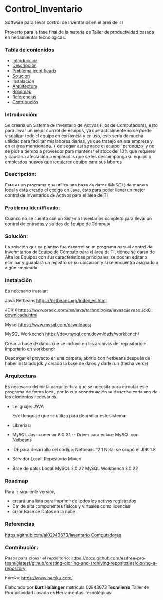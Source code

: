 # Control_Inventario
 Software para llevar control de Inventarios en el área de TI

Proyecto para la fase final de la materia de Taller de productividad basada en herramientas tecnologicas.

### Tabla de contenidos 

* [Introducción](#mi-titulo-a-anclar)
* [Descripción](#mi-titulo-a-anclar)
* [Problema identificado](#mi-titulo-a-anclar)
* [Solución](#mi-titulo-a-anclar)
* [Instalación](#mi-titulo-a-anclar)
* [Arquitectura](#mi-titulo-a-anclar)
* [Roadmap](#mi-titulo-a-anclar)
* [Referencias](#mi-titulo-a-anclar)
* [Contribución](#mi-titulo-a-anclar)

### Introducción:
Se crearía un Sistema de Inventario de Activos Fijos de Computadoras, esto para llevar un mejor control de equipos, ya que actualmente no se puede visualizar todo el equipo en existencia y en uso, esto sería de mucha utilidad para facilitar mis labores diarias, ya que trabajo en esa empresa y en el área mencionada. Y de seguir así se hace el equipo “perdedizo” y no se pide a tiempo a proveedor para mantener el stock del 10% que requiere y causaría afectación a empleados que se les descomponga su equipo o empleados nuevos que requieren equipo para sus labores

### Descripción:
Este es un programa que utiliza una base de datos (MySQL) de manera local y está creado el código en Java, ésto para poder llevar un mejor control de Inventarios de Activos para el área de TI

### Problema identificado:
Cuando no se cuenta con un Sistema Inventarios completo para llevar un control de entradas y salidas de Equipo de Cómputo

### Solución:
La solución que se planteo fue desarrollar un programa para el control de Invenmtarios de Equipo de Cómputo para el área de TI, dónde se darán de Alta los Equipos con sus características principales, se podràn editar o eliminar y guardará un registro de su ubicacíon y si se encuentra asignado a algún empleado

### Instalación

Es necesario instalar:

Java Netbeans
https://netbeans.org/index_es.html

 JDK 8
 https://www.oracle.com/mx/java/technologies/javase/javase-jdk8-downloads.html
 
 Mysql
 https://www.mysql.com/downloads/
 
 MySQL Workbench
 https://dev.mysql.com/downloads/workbench/
 
Crear la base de datos que se incluye en los archivos del repositorio e importarlo en workbench

Descargar el proyecto en una carpeta, abrirlo con Netbeans despuès de haber instalado jdk y creado la base de datos y darle run (flecha verde)
  
 

### Arquitectura
Es necesario definir la aqrquitectura que se necesita para ejecutar este programa de forma local, por lo que acontinuación se describe cada uno de los elementos necesarios.

* Lenguaje: JAVA

  Es el lenguaje que se utiliza para dearrollar este sistema:

* Librerias:

- MySQL Java conector 8.0.22 -- Driver para enlace MySQL con Netbeans

- IDE para desarrollo del código: Netbeans 12.1
	 Nota: se ocupó el JDK 1.8

* Servidor Local: Repositorio Maven

* Base de datos Local: 
	MySQL 8.0.22
	MySQL Workbench 8.0.22


### Roadmap

Para la siguiente versión, 
- creará una lista para imprimir de todos los activos registrados 
- Dar de alta componentes fisicos y virtuales como licencias
- crear Base de Datos en la nube


### Referencias

https://github.com/al02943673/Inventario_Computadoras

### Contribución:

Pasos para clonar el repositorio:
https://docs.github.com/es/free-pro-team@latest/github/creating-cloning-and-archiving-repositories/cloning-a-repository

heroku:
https://www.heroku.com/


Elaborado por **Kurt Halbinger** matrícula 02943673 **Tecmilenio**
Taller de Productividad basada en Herramientas Tecnológicas
